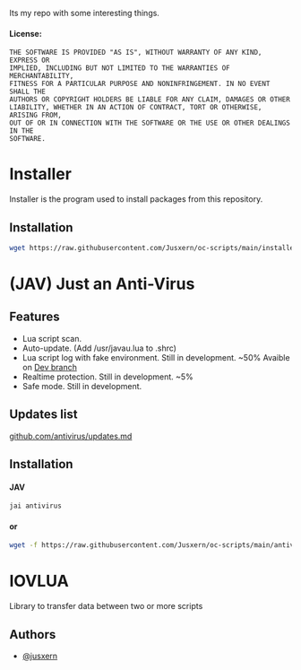 
Its my repo with some interesting things.
#### License: 

```
THE SOFTWARE IS PROVIDED "AS IS", WITHOUT WARRANTY OF ANY KIND, EXPRESS OR
IMPLIED, INCLUDING BUT NOT LIMITED TO THE WARRANTIES OF MERCHANTABILITY,
FITNESS FOR A PARTICULAR PURPOSE AND NONINFRINGEMENT. IN NO EVENT SHALL THE
AUTHORS OR COPYRIGHT HOLDERS BE LIABLE FOR ANY CLAIM, DAMAGES OR OTHER
LIABILITY, WHETHER IN AN ACTION OF CONTRACT, TORT OR OTHERWISE, ARISING FROM,
OUT OF OR IN CONNECTION WITH THE SOFTWARE OR THE USE OR OTHER DEALINGS IN THE
SOFTWARE.
```

# Installer

Installer is the program used to install packages from this repository.

## Installation

```bash
wget https://raw.githubusercontent.com/Jusxern/oc-scripts/main/installer/installer.lua /bin/jai.lua
```

# (JAV) Just an Anti-Virus

## Features

- Lua script scan.
- Auto-update. (Add /usr/javau.lua to .shrc)
- Lua script log with fake environment. Still in development. ~50% Avaible on [Dev branch](https://github.com/Jusxern/oc-scripts/tree/dev/antivirus)
- Realtime protection. Still in development. ~5%
- Safe mode. Still in development.


## Updates list

[github.com/antivirus/updates.md](https://github.com/Jusxern/oc-scripts/blob/main/antivirus/updates.md)



## Installation

#### JAV

```bash
jai antivirus
```
#### or
```bash
wget -f https://raw.githubusercontent.com/Jusxern/oc-scripts/main/antivirus/scan.lua /bin/scan.lua && wget -f https://raw.githubusercontent.com/Jusxern/oc-scripts/main/iovlua/iov.lua /lib/iov.lua && reboot
```

# IOVLUA

Library to transfer data between two or more scripts


## Authors

- [@jusxern](https://github.com/Jusxern)

